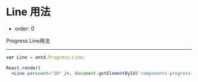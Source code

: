 # Line 用法

- order: 0

Progress Line用法

---

````jsx
var Line = antd.Progress.Line;

React.render(
  <Line perscent="30" />, document.getElementById('components-progress-demo-line'));
````
